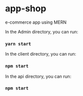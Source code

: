 # app-shop

e-commerce app using MERN



In the Admin directory, you can run:

### `yarn start`


In the client directory, you can run:

### `npm start`


In the api directory, you can run:

### `npm start`
